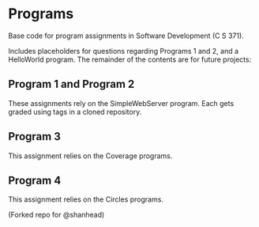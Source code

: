 # Programs
Base code for program assignments in Software Development (C S 371).

Includes placeholders for questions regarding Programs 1 and 2, and  a HelloWorld program. The remainder of 
the contents are for future projects:

## Program 1 and Program 2
These assignments rely on the SimpleWebServer program. Each gets graded using tags in a cloned repository. 

## Program 3
This assignment relies on the Coverage programs. 

## Program 4
This assignment relies on the Circles programs. 

(Forked repo for @shanhead)

